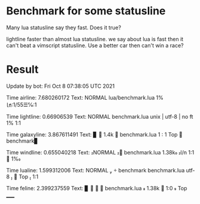 # Benchmark for some statusline
   Many lua statusline say they fast. Does it true?

lightline faster than almost lua statusline.
we say about lua is fast then it can't beat a vimscript statusline.
Use a better car then can't win a race?



# Result
Update by bot:
Fri Oct  8 07:38:05 UTC 2021

Time airline: 7.680260172
Text:
 NORMAL  lua/benchmark.lua                                       1% ㏑:1/55☰℅:1 


Time lightline: 0.66906539
Text:
 NORMAL  benchmark.lua                       unix | utf-8 | no ft    1%    1:1  


Time galaxyline: 3.867611491
Text:
▊   1.4k  benchmark.lua  1 : 1   Top                               benchmark▊


Time windline: 0.655040218
Text:
 NORMAL  benchmark.lua 1.38k                             l/n   1:1    1% 


Time lualine: 1.599312006
Text:
 NORMAL   benchmark  benchmark.lua                    utf-8    Top    1:1  


Time feline: 2.399237559
Text:
▊     benchmark.lua  1.38k    1:0                                   Top ▁▁

